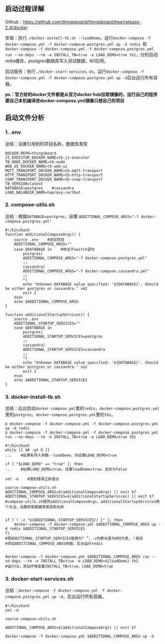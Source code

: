 ## 启动过程详解
Github：https://github.com/thingsboard/thingsboard/tree/release-2.4/docker

安装：执行`./docker-install-tb.sh --loadDemo`，运行`docker-compose -f docker-compose.yml -f docker-compose.postgres.yml up -d redis `和`docker-compose -f docker-compose.yml -f docker-compose.postgres.yml run --no-deps --rm -e INSTALL_TB=true -e LOAD_DEMO=true tb1`，分别启动redis缓存，postgres数据库写入测试数据，tb1应用。

启动服务：执行`./docker-start-services.sh`，运行`docker-compose -f docker-compose.yml -f docker-compose.postgres.yml up -d`后台运行所有容器。    

**ps：官方给的docker文件都是从官方docker hub拉取镜像的，运行自己的程序要自己本机编译改docker-compose.yml镜像只想自己的项目**
<br>

## 启动文件分析
### 1. .env
总结：设置引用到的项目名称，数据库类型
```shell
DOCKER_REPO=thingsboard
JS_EXECUTOR_DOCKER_NAME=tb-js-executor
TB_NODE_DOCKER_NAME=tb-node
WEB_UI_DOCKER_NAME=tb-web-ui
MQTT_TRANSPORT_DOCKER_NAME=tb-mqtt-transport
HTTP_TRANSPORT_DOCKER_NAME=tb-http-transport
COAP_TRANSPORT_DOCKER_NAME=tb-coap-transport
TB_VERSION=latest
DATABASE=postgres    #cassandra
LOAD_BALANCER_NAME=haproxy-certbot
```
### 2. compose-utils.sh
总结：根据`DATABASE=postgres`，设置
`ADDITIONAL_COMPOSE_ARGS="-f docker-compose.postgres.yml"`
```shell
#!/bin/bash
function additionalComposeArgs() {
    source .env    #添加项目
    ADDITIONAL_COMPOSE_ARGS=""
    case $DATABASE in    #相当于switch语句
        postgres)
        ADDITIONAL_COMPOSE_ARGS="-f docker-compose.postgres.yml"
        ;;
        cassandra)
        ADDITIONAL_COMPOSE_ARGS="-f docker-compose.cassandra.yml"
        ;;
        *)
        echo "Unknown DATABASE value specified: '${DATABASE}'. Should be either postgres or cassandra." >&2
        exit 1
    esac
    echo $ADDITIONAL_COMPOSE_ARGS
}

function additionalStartupServices() {
    source .env
    ADDITIONAL_STARTUP_SERVICES=""
    case $DATABASE in
        postgres)
        ADDITIONAL_STARTUP_SERVICES=postgres
        ;;
        cassandra)
        ADDITIONAL_STARTUP_SERVICES=cassandra
        ;;
        *)
        echo "Unknown DATABASE value specified: '${DATABASE}'. Should be either postgres or cassandra." >&2
        exit 1
    esac
    echo $ADDITIONAL_STARTUP_SERVICES
}

```

### 3. docker-install-tb.sh
总结：后台启动`docker-compose.yml`里的`redis`，`docker-compose.postgres.yml`里的`postgres`。`docker-compose.postgres.yml`里的`tb1`。
```shell
$ docker-compose -f docker-compose.yml -f docker-compose.postgres.yml up -d redis 
$ docker-compose -f docker-compose.yml -f docker-compose.postgres.yml run --no-deps --rm -e INSTALL_TB=true -e LOAD_DEMO=true tb1
```

```shell
#!/bin/bash
while [[ $# -gt 0 ]]
...    #如果有传入参数--loadDemo，则设置LOAD_DEMO=true

if [ "$LOAD_DEMO" == "true" ]; then
...    #如果LOAD_DEMO=true，设置loadDemo=true，否则为false

set -e    #遇到错误立即退出

source compose-utils.sh    
ADDITIONAL_COMPOSE_ARGS=$(additionalComposeArgs) || exit $?
ADDITIONAL_STARTUP_SERVICES=$(additionalStartupServices) || exit $?
#compose-utils.sh提供additionalComposeArgs，additionalStartupServices两个方法，设置获取数据库类型和名称


if [ ! -z "${ADDITIONAL_STARTUP_SERVICES// }" ]; then
    docker-compose -f docker-compose.yml $ADDITIONAL_COMPOSE_ARGS up -d redis $ADDITIONAL_STARTUP_SERVICES
fi
#把ADDITIONAL_STARTUP_SERVICES替换为“ ”，-z判断长度为0则为真，！取反
#添加ADDITIONAL_COMPOSE_ARGS参数，后台运行redis


docker-compose -f docker-compose.yml $ADDITIONAL_COMPOSE_ARGS run --no-deps --rm -e INSTALL_TB=true -e LOAD_DEMO=${loadDemo} tb1
#运行tb，添加环境变量INSTALL_TB=true，LOAD_DEMO=true
```

### 3. docker-start-services.sh
总结：`docker-compose -f docker-compose.yml -f docker-compose.postgres.yml up -d`，后台运行所有容器。
```shell
#!/bin/bash
set -e

source compose-utils.sh

ADDITIONAL_COMPOSE_ARGS=$(additionalComposeArgs) || exit $?

docker-compose -f docker-compose.yml $ADDITIONAL_COMPOSE_ARGS up -d
```